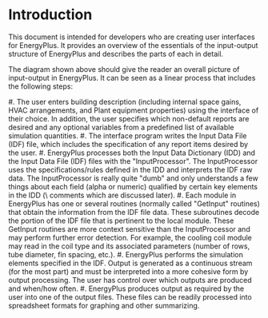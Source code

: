 # Introduction

This document is intended for developers who are creating user interfaces for EnergyPlus.  It provides an overview of the essentials of the input-output structure of EnergyPlus and describes the parts of each in detail.


The diagram shown above should give the reader an overall picture of input-output in EnergyPlus.  It can be seen as a linear process that includes the following steps:

#. The user enters building description (including internal space gains, HVAC arrangements, and Plant equipment properties) using the interface of their choice.  In addition, the user specifies which non-default reports are desired and any optional variables from a predefined list of available simulation quantities.
#. The interface program writes the Input Data File (IDF) file, which includes the specification of any report items desired by the user.
#. EnergyPlus processes both the Input Data Dictionary (IDD) and the Input Data File (IDF) files with the "InputProcessor".  The InputProcessor uses the specifications/rules defined in the IDD and interprets the IDF raw data.  The InputProcessor is really quite "dumb" and only understands a few things about each field (alpha or numeric) qualified by certain key elements in the IDD (\\ comments which are discussed later).
#. Each module in EnergyPlus has one or several routines (normally called "GetInput" routines) that obtain the information from the IDF file data.  These subroutines decode the portion of the IDF file that is pertinent to the local module.  These GetInput routines are more context sensitive than the InputProcessor and may perform further error detection.  For example, the cooling coil module may read in the coil type and its associated parameters (number of rows, tube diameter, fin spacing, etc.).
#. EnergyPlus performs the simulation elements specified in the IDF.  Output is generated as a continuous stream (for the most part) and must be interpreted into a more cohesive form by output processing.  The user has control over which outputs are produced and when/how often.
#. EnergyPlus produces output as required by the user into one of the output files.  These files can be readily processed into spreadsheet formats for graphing and other summarizing.